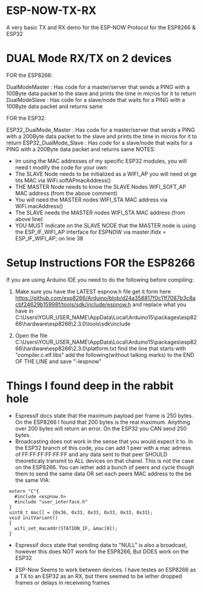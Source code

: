 # ESP-NOW-TX-RX
A very basic TX and RX demo for the ESP-NOW Protocol for the ESP8266 &amp; ESP32

# DUAL Mode RX/TX on 2 devices
FOR the ESP8266:

DualModeMaster : Has code for a master/server that sends a PING with a 100Byte data packet to the slave and prints the time in micros for it to return
DualModeSlave : Has code for a slave/node that waits for a PING with a 100Byte data packet and returns same

FOR the ESP32:

ESP32_DualMode_Master : Has code for a master/server that sends a PING with a 200Byte data packet to the slave and prints the time in micros for it to return
ESP32_DualMode_Slave : Has code for a slave/node that waits for a PING with a 200Byte data packet and returns same
NOTES:
- Im using the MAC addresses of my specific ESP32 modules, you will need t modify the code for your own:
- The SLAVE Node needs to be initialized as a WIFI_AP you will need ot ge tits MAC via WiFi.softAPmacAddress()
- THE MASTER Node needs to know the SLAVE Nodes WIFI_SOFT_AP MAC address (from the above comment)
- You will need the MASTER nodes WIFI_STA MAC address via WiFi.macAddress()
- The SLAVE needs the MASTER nodes WIFI_STA MAC address (from above line)
- YOU MUST indicate on the SLAVE NODE that the MASTER node is using the ESP_IF_WIFI_AP interface for ESPNOW via master.ifidx = ESP_IF_WIFI_AP; on line 38


# Setup Instructions FOR the ESP8266
If you are using Arduino IDE you need to do the following before compiling:
1. Make sure you have the LATEST espnow.h file get it form here https://github.com/esp8266/Arduino/blob/d24a358817f0c11f7087b3c8acbf24629b15998f/tools/sdk/include/espnow.h and replace what you have in 
C:\Users\YOUR_USER_NAME\AppData\Local\Arduino15\packages\esp8266\hardware\esp8266\2.3.0\tools\sdk\include

2. Open the file C:\Users\YOUR_USER_NAME\AppData\Local\Arduino15\packages\esp8266\hardware\esp8266\2.3.0\platform.txt
find the line that starts with "compiler.c.elf.libs" add the following(without talking marks) to the END OF THE LINE and save "-lespnow"

# Things I found deep in the rabbit hole
- Espressif docs state that the maximum payload per frame is 250 bytes. On the ESP8266 I found that 200 bytes is the real maximum. Anything over 200 bytes will return an error. On the ESP32 you CAN send 250 bytes. 
- Broadcasting does not work in the sense that you would expect it to. In the ESP32 branch of this code, you can add 1 peer with a mac adrress of FF:FF:FF:FF:FF:FF and any data sent to that peer SHOULD theoreticaly transmit to ALL devices on that chanel. This is not the case on the ESP8266. You can iether add a bunch of peers and cycle though them to send the same data OR set each peers MAC address to the be the same VIA:

```
 extern "C"{
   #include <espnow.h>
   #include "user_interface.h"
 }
 uint8_t mac[] = {0x36, 0x33, 0x33, 0x33, 0x33, 0x33};
 void initVariant()
 {
   wifi_set_macaddr(STATION_IF, &mac[0]);
 }
```
- Espressif docs state that sending data to "NULL" is also a broadcast, however this does NOT work for the ESP8266, But DOES work on the ESP32

- ESP-Now Seems to work between devices. I have testes an ESP8266 as a TX to an ESP32 as an RX, but there seemed to be iether dropped frames or delays in receiveing frames

